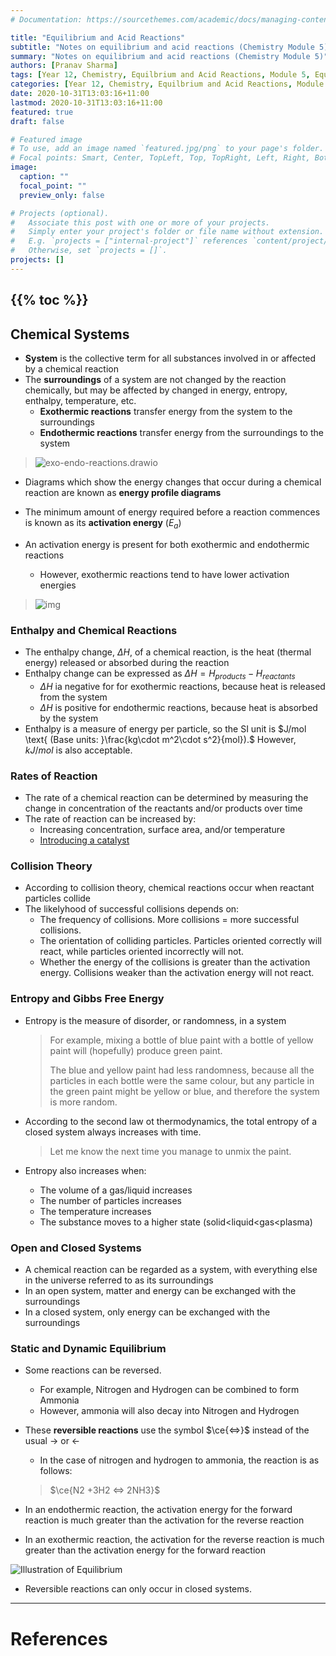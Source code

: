 ```yaml
---
# Documentation: https://sourcethemes.com/academic/docs/managing-content/

title: "Equilibrium and Acid Reactions"
subtitle: "Notes on equilibrium and acid reactions (Chemistry Module 5)"
summary: "Notes on equilibrium and acid reactions (Chemistry Module 5)"
authors: [Pranav Sharma]
tags: [Year 12, Chemistry, Equilbrium and Acid Reactions, Module 5, Equilibrium, Acids and Bases]
categories: [Year 12, Chemistry, Equilbrium and Acid Reactions, Module 5, Equilibrium, Acids and Bases]
date: 2020-10-31T13:03:16+11:00
lastmod: 2020-10-31T13:03:16+11:00
featured: true
draft: false

# Featured image
# To use, add an image named `featured.jpg/png` to your page's folder.
# Focal points: Smart, Center, TopLeft, Top, TopRight, Left, Right, BottomLeft, Bottom, BottomRight.
image:
  caption: ""
  focal_point: ""
  preview_only: false

# Projects (optional).
#   Associate this post with one or more of your projects.
#   Simply enter your project's folder or file name without extension.
#   E.g. `projects = ["internal-project"]` references `content/project/deep-learning/index.md`.
#   Otherwise, set `projects = []`.
projects: []
---
```

{{% toc %}}
---
<!-- Start content below this line. If you need help, go to https://schoolnotes.xyz/docs/posts/ -->

## Chemical Systems

- **System** is the collective term for all substances involved in or affected by a chemical reaction
- The **surroundings** of a system are not changed by the reaction chemically, but may be affected by changed in energy, entropy, enthalpy, temperature, etc.
  - **Exothermic reactions** transfer energy from the system to the surroundings
  - **Endothermic reactions** transfer energy from the surroundings to the system

> ![exo-endo-reactions.drawio](https://cdn.jsdelivr.net/gh/psharma04/image-repo@main/uploads/exo-endo-reactions.drawio.svg)



- Diagrams which show the energy changes that occur during a chemical reaction are known as **energy profile diagrams**

- The minimum amount of energy required before a reaction commences is known as its **activation energy** $(E_a)$
- An activation energy is present for both exothermic and endothermic reactions
  - However, exothermic reactions tend to have lower activation energies

> ![img](https://cdn.jsdelivr.net/gh/psharma04/image-repo@main/uploads/exothermic-and-endothermic-reaction.png)

### Enthalpy and Chemical Reactions

- The enthalpy change, $\Delta H,$ of a chemical reaction, is the heat (thermal energy) released or absorbed during the reaction
- Enthalpy change can be expressed as $\Delta H = H_{products} -H_{reactants}$
  - $\Delta H$ ia negative for for exothermic reactions, because heat is released from the system
  - $\Delta H$ is positive for endothermic reactions, because heat is absorbed by the system
- Enthalpy is a measure of energy per particle, so the SI unit is $J/mol \text{ (Base units: }\frac{kg\cdot m^2\cdot s^2}{mol}).$ However, $kJ/mol$ is also acceptable.

### Rates of Reaction

- The rate of a chemical reaction can be determined by measuring the change in concentration of the reactants and/or products over time
- The rate of reaction can be increased by:
  - Increasing concentration, surface area, and/or temperature
  - [Introducing a catalyst](https://schoolnotes.xyz/post/reactive-chemistry/#catalysis)

### Collision Theory

- According to collision theory, chemical reactions occur when reactant particles collide
- The likelyhood of successful collisions depends on:
  - The frequency of collisions. More collisions = more successful collisions.
  - The orientation of colliding particles. Particles oriented correctly will react, while particles oriented incorrectly will not.
  - Whether the energy of the collisions is greater than the activation energy. Collisions weaker than the activation energy will not react.

### Entropy and Gibbs Free Energy

- Entropy is the measure of disorder, or randomness, in a system

  > For example, mixing a bottle of blue paint with a bottle of yellow paint will (hopefully) produce green paint. 
  >
  > The blue and yellow paint had less randomness, because all the particles in each bottle were the same colour, but any particle in the green paint might be yellow or blue, and therefore the system is more random.

- According to the second law ot thermodynamics, the total entropy of a closed system always increases with time.

  > Let me know the next time you manage to unmix the paint.

- Entropy also increases when:
  - The volume of a gas/liquid increases
  - The number of particles increases
  - The temperature increases
  - The substance moves to a higher state (solid<liquid<gas<plasma)

### Open and Closed Systems

- A chemical reaction can be regarded as a system, with everything else in the universe referred to as its surroundings
- In an open system, matter and energy can be exchanged with the surroundings
- In a closed system, only energy can be exchanged with the surroundings



### Static and Dynamic Equilibrium

- Some reactions can be reversed.

  - For example, Nitrogen and Hydrogen can be combined to form Ammonia
  - However, ammonia will also decay into Nitrogen and Hydrogen

- These **reversible reactions** use the symbol $\ce{<=>}$ instead of the usual $\rightarrow$ or $\leftarrow$

  - In the case of nitrogen and hydrogen to ammonia, the reaction is as follows:

  > $\ce{N2 +3H2 <=> 2NH3}$

  

- In an endothermic reaction, the activation energy for the forward reaction is much greater than the activation for the reverse reaction
- In an exothermic reaction, the activation for the reverse reaction is much greater than the activation energy for the forward reaction

![Illustration of Equilibrium](https://cdn.jsdelivr.net/gh/psharma04/image-repo@main/uploads/Equilibrium-20201031113807610lW1Dut.gif)

- Reversible reactions can only occur in closed systems.

---
# References
<!-- Footnotes and references go below this line -->